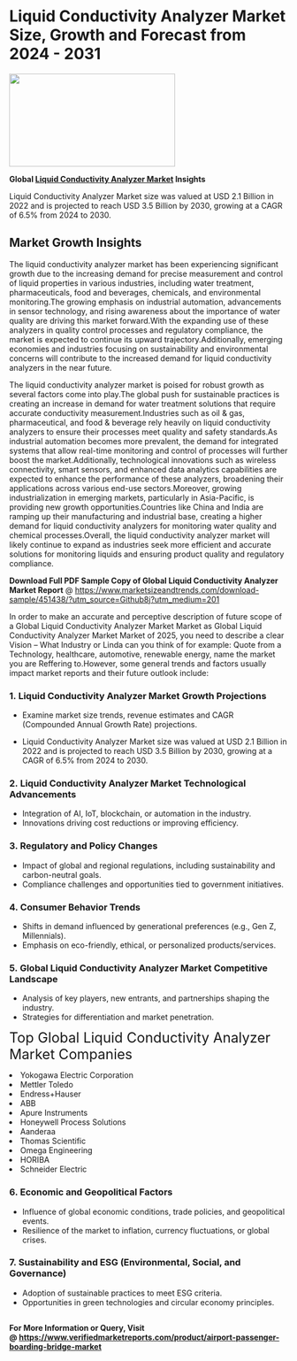 <H1>Liquid Conductivity Analyzer Market Size, Growth and Forecast from 2024 - 2031</H1><img class="aligncenter size-medium wp-image-584254" src="https://thirdeyenews.in/wp-content/uploads/2024/09/Global-Market-Research-300x168.jpeg" alt="" width="300" height="168" /><p><strong>Global&nbsp;<a href="https://www.marketsizeandtrends.com/download-sample/451438/?utm_source=Github8j?utm_medium=201">Liquid Conductivity Analyzer Market</a> Insights</strong></p><p>Liquid Conductivity Analyzer Market size was valued at USD 2.1 Billion in 2022 and is projected to reach USD 3.5 Billion by 2030, growing at a CAGR of 6.5% from 2024 to 2030.</p><p><h2>Market Growth Insights</h2> <p>The liquid conductivity analyzer market has been experiencing significant growth due to the increasing demand for precise measurement and control of liquid properties in various industries, including water treatment, pharmaceuticals, food and beverages, chemicals, and environmental monitoring.The growing emphasis on industrial automation, advancements in sensor technology, and rising awareness about the importance of water quality are driving this market forward.With the expanding use of these analyzers in quality control processes and regulatory compliance, the market is expected to continue its upward trajectory.Additionally, emerging economies and industries focusing on sustainability and environmental concerns will contribute to the increased demand for liquid conductivity analyzers in the near future.</p> <p>The liquid conductivity analyzer market is poised for robust growth as several factors come into play.The global push for sustainable practices is creating an increase in demand for water treatment solutions that require accurate conductivity measurement.Industries such as oil & gas, pharmaceutical, and food & beverage rely heavily on liquid conductivity analyzers to ensure their processes meet quality and safety standards.As industrial automation becomes more prevalent, the demand for integrated systems that allow real-time monitoring and control of processes will further boost the market.Additionally, technological innovations such as wireless connectivity, smart sensors, and enhanced data analytics capabilities are expected to enhance the performance of these analyzers, broadening their applications across various end-use sectors.Moreover, growing industrialization in emerging markets, particularly in Asia-Pacific, is providing new growth opportunities.Countries like China and India are ramping up their manufacturing and industrial base, creating a higher demand for liquid conductivity analyzers for monitoring water quality and chemical processes.Overall, the liquid conductivity analyzer market will likely continue to expand as industries seek more efficient and accurate solutions for monitoring liquids and ensuring product quality and regulatory compliance.</p> <p><span class=""><strong>Download Full PDF Sample Copy of Global Liquid Conductivity Analyzer Market Report</strong> @ <a href="https://www.marketsizeandtrends.com/download-sample/451438/?utm_source=Github8j?utm_medium=201" target="_blank">https://www.marketsizeandtrends.com/download-sample/451438/?utm_source=Github8j?utm_medium=201</a></span></p><p>In order to make an accurate and perceptive description of future scope of a Global&nbsp;Liquid Conductivity Analyzer Market Market as Global&nbsp;Liquid Conductivity Analyzer Market Market of 2025, you need to describe a clear Vision &ndash; What Industry or Linda can you think of for example: Quote from a Technology, healthcare, automotive, renewable energy, name the market you are Reffering to.However, some general trends and factors usually impact market reports and their future outlook include:</p><h3>1.&nbsp;<strong>Liquid Conductivity Analyzer Market Growth Projections</strong></h3><ul><li>Examine market size trends, revenue estimates and CAGR (Compounded Annual Growth Rate) projections.</li><li><p>Liquid Conductivity Analyzer Market size was valued at USD 2.1 Billion in 2022 and is projected to reach USD 3.5 Billion by 2030, growing at a CAGR of 6.5% from 2024 to 2030.</p></li></ul><h3>2.&nbsp;<strong>Liquid Conductivity Analyzer Market Technological Advancements</strong></h3><ul><li>Integration of AI, IoT, blockchain, or automation in the industry.</li><li>Innovations driving cost reductions or improving efficiency.</li></ul><h3>3.&nbsp;<strong>Regulatory and Policy Changes</strong></h3><ul><li>Impact of global and regional regulations, including sustainability and carbon-neutral goals.</li><li>Compliance challenges and opportunities tied to government initiatives.</li></ul><h3>4.&nbsp;<strong>Consumer Behavior Trends</strong></h3><ul><li>Shifts in demand influenced by generational preferences (e.g., Gen Z, Millennials).</li><li>Emphasis on eco-friendly, ethical, or personalized products/services.</li></ul><h3>5.&nbsp;<strong>Global Liquid Conductivity Analyzer Market Competitive Landscape</strong></h3><ul><li>Analysis of key players, new entrants, and partnerships shaping the industry.</li><li>Strategies for differentiation and market penetration.</li></ul><p data-pm-slice="1 1 []"><span style="color: inherit; font-family: inherit; font-size: 25px;">Top Global Liquid Conductivity Analyzer Market Companies</span></p><div class="" data-test-id=""><p><li>Yokogawa Electric Corporation</li><li> Mettler Toledo</li><li> Endress+Hauser</li><li> ABB</li><li> Apure Instruments</li><li> Honeywell Process Solutions</li><li> Aanderaa</li><li> Thomas Scientific</li><li> Omega Engineering</li><li> HORIBA</li><li> Schneider Electric</li></p></div><h3>6.&nbsp;<strong>Economic and Geopolitical Factors</strong></h3><ul><li>Influence of global economic conditions, trade policies, and geopolitical events.</li><li>Resilience of the market to inflation, currency fluctuations, or global crises.</li></ul><h3>7.&nbsp;<strong>Sustainability and ESG (Environmental, Social, and Governance)</strong></h3><ul><li>Adoption of sustainable practices to meet ESG criteria.</li><li>Opportunities in green technologies and circular economy principles.</li></ul><h2><strong style="font-size: 14px;">For More Information or Query, Visit @&nbsp;</strong><a style="background-color: #ffffff; font-size: 14px;" href="https://www.marketsizeandtrends.com/report/liquid-conductivity-analyzer-market/" target="_blank">https://www.verifiedmarketreports.com/product/airport-passenger-boarding-bridge-market</a></h2>